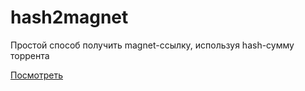 # hash2magnet

Простой способ получить magnet-ссылку, используя hash-сумму торрента

[Посмотреть](http://hash2magnet.dimayakovlev.ru)
